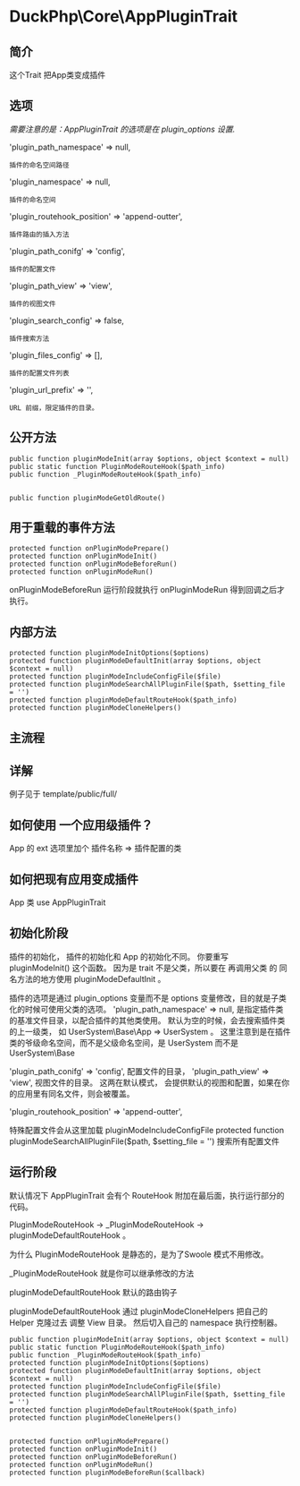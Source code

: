 # DuckPhp\Core\AppPluginTrait

## 简介

这个Trait 把App类变成插件

## 选项
*需要注意的是：AppPluginTrait 的选项是在 plugin_options 设置.*

'plugin_path_namespace' => null,

    插件的命名空间路径
'plugin_namespace' => null,

    插件的命名空间
'plugin_routehook_position' => 'append-outter',

    插件路由的插入方法
'plugin_path_conifg' => 'config',

    插件的配置文件
'plugin_path_view' => 'view',

    插件的视图文件
'plugin_search_config' => false,

    插件搜索方法
'plugin_files_config' => [],

    插件的配置文件列表
'plugin_url_prefix' => '',

    URL 前缀，限定插件的目录。
## 公开方法
    public function pluginModeInit(array $options, object $context = null)
    public static function PluginModeRouteHook($path_info)
    public function _PluginModeRouteHook($path_info)

    
    public function pluginModeGetOldRoute()
    
## 用于重载的事件方法

    protected function onPluginModePrepare()
    protected function onPluginModeInit()
    protected function onPluginModeBeforeRun()
    protected function onPluginModeRun()
onPluginModeBeforeRun 运行阶段就执行 onPluginModeRun 得到回调之后才执行。

## 内部方法
    protected function pluginModeInitOptions($options)
    protected function pluginModeDefaultInit(array $options, object $context = null)
    protected function pluginModeIncludeConfigFile($file)
    protected function pluginModeSearchAllPluginFile($path, $setting_file = '')
    protected function pluginModeDefaultRouteHook($path_info)
    protected function pluginModeCloneHelpers()

## 主流程

## 详解
例子见于 template/public/full/

## 如何使用 一个应用级插件？
App 的 ext 选项里加个 插件名称 => 插件配置的类

## 如何把现有应用变成插件
App 类 use AppPluginTrait

## 初始化阶段

插件的初始化， 插件的初始化和 App 的初始化不同。
你要重写 pluginModeInit() 这个函数。
因为是 trait 不是父类，所以要在 再调用父类 的 同名方法的地方使用 pluginModeDefaultInit 。

插件的选项是通过  plugin_options 变量而不是 options 变量修改，目的就是子类化的时候可使用父类的选项。
'plugin_path_namespace' => null, 是指定插件类的基准文件目录，以配合插件的其他类使用。 默认为空的时候，会去搜索插件类的上一级类， 如 UserSystem\\Base\\App => UserSystem 。 这里注意到是在插件类的爷级命名空间，而不是父级命名空间，是 UserSystem 而不是 UserSystem\\Base 

'plugin_path_conifg' => 'config', 配置文件的目录，  'plugin_path_view' => 'view',  视图文件的目录。
这两在默认模式， 会提供默认的视图和配置，如果在你的应用里有同名文件，则会被覆盖。

'plugin_routehook_position' => 'append-outter',

特殊配置文件会从这里加载 pluginModeIncludeConfigFile
    protected function pluginModeSearchAllPluginFile($path, $setting_file = '')
搜索所有配置文件


##  运行阶段

默认情况下 AppPluginTrait 会有个 RouteHook 附加在最后面，执行运行部分的代码。

PluginModeRouteHook -> _PluginModeRouteHook -> pluginModeDefaultRouteHook 。

为什么 PluginModeRouteHook 是静态的，是为了Swoole 模式不用修改。

_PluginModeRouteHook 就是你可以继承修改的方法

pluginModeDefaultRouteHook 默认的路由钩子

pluginModeDefaultRouteHook 通过 pluginModeCloneHelpers 把自己的 Helper  克隆过去
调整 View 目录。
然后切入自己的 namespace 执行控制器。


    public function pluginModeInit(array $options, object $context = null)
    public static function PluginModeRouteHook($path_info)
    public function _PluginModeRouteHook($path_info)
    protected function pluginModeInitOptions($options)
    protected function pluginModeDefaultInit(array $options, object $context = null)
    protected function pluginModeIncludeConfigFile($file)
    protected function pluginModeSearchAllPluginFile($path, $setting_file = '')
    protected function pluginModeDefaultRouteHook($path_info)
    protected function pluginModeCloneHelpers()
    
    
    protected function onPluginModePrepare()
    protected function onPluginModeInit()
    protected function onPluginModeBeforeRun()
    protected function onPluginModeRun()
    protected function pluginModeBeforeRun($callback)
 